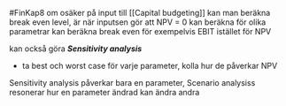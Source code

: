 #FinKap8
om osäker på input till [[Capital budgeting]] kan man beräkna break even level, är när inputsen gör att NPV = 0
kan beräkna för olika parametrar
kan beräkna break even för exempelvis EBIT istället för NPV

kan också göra ***Sensitivity analysis***
- ta best och worst case för varje parameter, kolla hur de påverkar NPV

Sensitivity analysis påverkar bara en parameter, Scenario analysiss resonerar hur en parameter ändrad kan ändra andra